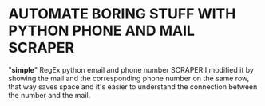 # AUTOMATE BORING STUFF WITH PYTHON PHONE AND MAIL SCRAPER

"**simple**" RegEx python email and phone number SCRAPER
I modified it by showing the mail and the corresponding phone number on the same row, that way saves space and it's easier to understand the connection between the number and the mail.
